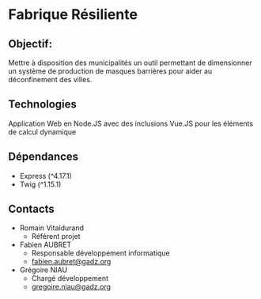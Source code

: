 # Fabrique Résiliente

## Objectif:
Mettre à disposition des municipalités un outil permettant de dimensionner un système de production de masques barrières pour aider au déconfinement des villes.

## Technologies
Application Web en Node.JS avec des inclusions Vue.JS pour les éléments de calcul dynamique

## Dépendances
- Express (^4.17.1)
- Twig (^1.15.1)

## Contacts
- Romain Vitaldurand
    - Référent projet
- Fabien AUBRET
    - Responsable développement informatique
    - fabien.aubret@gadz.org
- Grégoire NIAU
    - Chargé développement
    - gregoire.niau@gadz.org